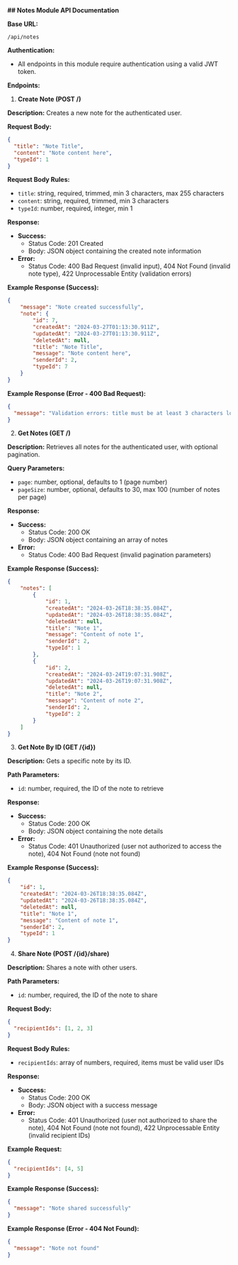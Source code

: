  **## Notes Module API Documentation**

**Base URL:**

```
/api/notes
```

**Authentication:**

- All endpoints in this module require authentication using a valid JWT token.

**Endpoints:**

1. **Create Note (POST /)**

**Description:** Creates a new note for the authenticated user.

**Request Body:**

```json
{
  "title": "Note Title",
  "content": "Note content here",
  "typeId": 1
}
```

**Request Body Rules:**

* `title`: string, required, trimmed, min 3 characters, max 255 characters
* `content`: string, required, trimmed, min 3 characters
* `typeId`: number, required, integer, min 1

**Response:**

* **Success:**
    * Status Code: 201 Created
    * Body: JSON object containing the created note information
* **Error:**
    * Status Code: 400 Bad Request (invalid input), 404 Not Found (invalid note type), 422 Unprocessable Entity (validation errors)

**Example Response (Success):**

```json
{
    "message": "Note created successfully",
    "note": {
        "id": 7,
        "createdAt": "2024-03-27T01:13:30.911Z",
        "updatedAt": "2024-03-27T01:13:30.911Z",
        "deletedAt": null,
        "title": "Note Title",
        "message": "Note content here",
        "senderId": 2,
        "typeId": 7
    }
}
```

**Example Response (Error - 400 Bad Request):**

```json
{
  "message": "Validation errors: title must be at least 3 characters long"
}
```

2. **Get Notes (GET /)**

**Description:** Retrieves all notes for the authenticated user, with optional pagination.

**Query Parameters:**

* `page`: number, optional, defaults to 1 (page number)
* `pageSize`: number, optional, defaults to 30, max 100 (number of notes per page)

**Response:**

* **Success:**
    * Status Code: 200 OK
    * Body: JSON object containing an array of notes
* **Error:**
    * Status Code: 400 Bad Request (invalid pagination parameters)

**Example Response (Success):**

```json
{
    "notes": [
        {
            "id": 1,
            "createdAt": "2024-03-26T18:38:35.084Z",
            "updatedAt": "2024-03-26T18:38:35.084Z",
            "deletedAt": null,
            "title": "Note 1",
            "message": "Content of note 1",
            "senderId": 2,
            "typeId": 1
        },
        {
            "id": 2,
            "createdAt": "2024-03-24T19:07:31.908Z",
            "updatedAt": "2024-03-26T19:07:31.908Z",
            "deletedAt": null,
            "title": "Note 2",
            "message": "Content of note 2",
            "senderId": 2,
            "typeId": 2
        }
    ]
}
```

3. **Get Note By ID (GET /{id})**

**Description:** Gets a specific note by its ID.

**Path Parameters:**

* `id`: number, required, the ID of the note to retrieve

**Response:**

* **Success:**
    * Status Code: 200 OK
    * Body: JSON object containing the note details
* **Error:**
    * Status Code: 401 Unauthorized (user not authorized to access the note), 404 Not Found (note not found)

**Example Response (Success):**

```json
{
    "id": 1,
    "createdAt": "2024-03-26T18:38:35.084Z",
    "updatedAt": "2024-03-26T18:38:35.084Z",
    "deletedAt": null,
    "title": "Note 1",
    "message": "Content of note 1",
    "senderId": 2,
    "typeId": 1
}
```

4. **Share Note (POST /{id}/share)**

**Description:** Shares a note with other users.

**Path Parameters:**

* `id`: number, required, the ID of the note to share

**Request Body:**

```json
{
  "recipientIds": [1, 2, 3]
}
```

**Request Body Rules:**

* `recipientIds`: array of numbers, required, items must be valid user IDs

**Response:**

* **Success:**
    * Status Code: 200 OK
    * Body: JSON object with a success message
* **Error:**
    * Status Code: 401 Unauthorized (user not authorized to share the note), 404 Not Found (note not found), 422 Unprocessable Entity (invalid recipient IDs)

**Example Request:**

```json
{
  "recipientIds": [4, 5]
}
```

**Example Response (Success):**

```json
{
  "message": "Note shared successfully"
}
```

**Example Response (Error - 404 Not Found):**

```json
{
  "message": "Note not found"
}
```
